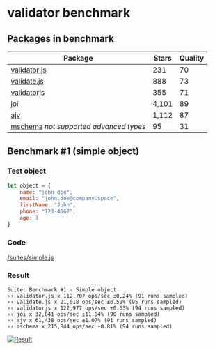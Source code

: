 # validator benchmark

## Packages in benchmark

| Package | Stars | Quality |
| ------- | ----- | ------- |
| [validator.js](https://github.com/guillaumepotier/validator.js) | 231 | 70
| [validate.js](https://github.com/ansman/validate.js) | 888 | 73
| [validatorjs](https://github.com/skaterdav85/validatorjs) | 355 | 71
| [joi](https://github.com/hapijs/joi) | 4,101 | 89
| [ajv](https://github.com/epoberezkin/ajv) | 1,112 | 87
| [mschema](https://github.com/mschema/mschema) *not supported advanced types* | 95 | 31

## Benchmark #1 (simple object)

### Test object
```js
let object = {
    name: "john doe",
    email: "john.doe@company.space",
    firstName: "John",
    phone: "123-4567",
    age: 3
}
```

### Code
[/suites/simple.js](https://github.com/icebob/validator-benchmark/blob/master/suites/simple.js)

### Result

```
Suite: Benchmark #1 - Simple object
›› validator.js x 112,707 ops/sec ±0.24% (91 runs sampled)
›› validate.js x 21,018 ops/sec ±0.59% (95 runs sampled)
›› validatorjs x 122,977 ops/sec ±0.63% (94 runs sampled)
›› joi x 32,841 ops/sec ±11.84% (90 runs sampled)
›› ajv x 61,438 ops/sec ±1.07% (91 runs sampled)
›› mschema x 215,844 ops/sec ±0.81% (94 runs sampled)
```

[![Result](https://cloud.highcharts.com/images/yqowupa/0/600.png)](http://cloud.highcharts.com/show/yqowupa)